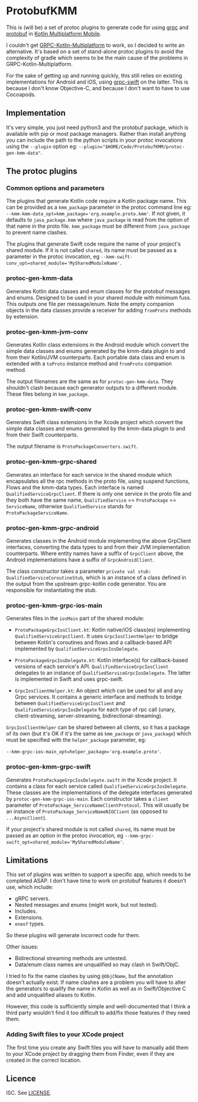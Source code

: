# ProtobufKMM

This is (will be) a set of protoc plugins to generate code for using
[grpc](https://grpc.io) and
[protobuf](https://developers.google.com/protocol-buffers) in
[Kotlin Multiplatform Mobile](https://kotlinlang.org/lp/mobile/).

I couldn't get
[GRPC-Kotlin-Multiplatform](https://github.com/TimOrtel/GRPC-Kotlin-Multiplatform)
to work, so I decided to write an alternative. It's based on a set of
stand-alone protoc plugins to avoid the complexity of gradle which seems to be
the main cause of the problems in GRPC-Kotlin-Multiplatform.

For the sake of getting up and running quickly, this still relies on existing
implementations for Android and iOS, using
[grpc-swift](https://github.com/grpc/grpc-swift) on the latter. This is because
I don't know Objective-C, and because I don't want to have to use Cocoapods.

## Implementation

It's very simple, you just need python3 and the protobuf package, which is
available with pip or most package managers. Rather than install anything you
can include the path to the python scripts in your protoc invocations using the
`--plugin` option eg:
`--plugin="$HOME/Code/ProtobufKMM/protoc-gen-kmm-data"`.

## The protoc plugins

### Common options and parameters

The plugins that generate Kotlin code require a Kotlin package name. This can
be provided as a `kmm_package` parameter in the protoc command line eg:
`--kmm-kmm-data_opt=kmm_package='org.example.proto.kmm'`. If not given, it
defaults to `java_package.kmm` where `java_package` is read from the option of
that name in the proto file. `kmm_package` must be different from `java_package`
to prevent name clashes.

The plugins that generate Swift code require the name of your project's shared
module. If it is not called `shared`, its name must be passed as a parameter in
the protoc invocation, eg
`--kmm-swift-conv_opt=shared_module='MySharedModuleName'`.

### protoc-gen-kmm-data

Generates Kotlin data classes and enum classes for the protobuf messages and
enums. Designed to be used in your shared module with minimum fuss. This
outputs one file per message/enum. Note the empty companion objects in the data
classes provide a receiver for adding `fromProto` methods by extension.

### protoc-gen-kmm-jvm-conv

Generates Kotlin class extensions in the Android module which convert the
simple data classes and enums generated by the kmm-data plugin to and from
their Kotlin/JVM counterparts. Each portable data class and enum is
extended with a `toProto` instance method and `fromProto` companion method.

The output filenames are the same as for `protoc-gen-kmm-data`. They shouldn't
clash because each generator outputs to a different module. These files
belong in `kmm_package`.

### protoc-gen-kmm-swift-conv

Generates Swift class extensions in the Xcode project which convert the
simple data classes and enums generated by the kmm-data plugin to and from
their Swift counterparts.

The output filename is `ProtoPackageConverters.swift`.

### protoc-gen-kmm-grpc-shared

Generates an interface for each service in the shared module which encapsulates
all the rpc methods in the proto file, using suspend functions, Flows and the
kmm-data types. Each interface is named `QualifiedServiceGrpcClient`. If there
is only one service in the proto file and they both have the same name,
`QualifiedService` == `ProtoPackage` == `ServiceName`, otherwise
`QualifiedService` stands for `ProtoPackageServiceName`.

### protoc-gen-kmm-grpc-android

Generates classes in the Android module implementing the above GrpClient
interfaces, converting the data types to and from their JVM implementation
counterparts. Where entity names have a suffix of `GrpcClient` above, the
Android implementations have a suffix of `GrpcAndroidClient`.

The class constructor takes a parameter
`private val stub: QualifiedServiceCoroutineStub`, which is an instance of a
class defined in the output from the upstream grpc-kotlin code generator. You
are responsible for instantiating the stub.

### protoc-gen-kmm-grpc-ios-main

Generates files in the `iosMain` part of the shared module:

* `ProtoPackageGrpcIosClient.kt`: Kotlin native/iOS class(es) implementing
`QualifiedServiceGrpcClient`. It uses `GrpcIosClientHelper` to bridge between
Kotlin's coroutines and flows and a callback-based API implemented by
`QualifiedServiceGrpcIosDelegate`.

* `ProtoPackageGrpcIosDelegate.kt`: Kotlin interface(s) for callback-based
versions of each service's API. `QualifiedServiceGrpcIosClient` delegates to an
instance of `QualifiedServiceGrpcIosDelegate`. The latter is implemented in
Swift and uses grpc-swift.

* `GrpcIosClientHelper.kt`: An object which can be used for all and any Grpc
services. It contains a generic interface and methods to bridge between
`QualifiedServiceGrpcIosClient` and `QualifiedServiceGrpcIosDelegate` for each
type of rpc call (unary, client-streaming, server-streaming,
bidirectional-streaming).

`GrpcIosClientHelper` can be shared between all clients, so it has a package of
its own (but it's OK if it's the same as `kmm_package` or `java_package`) which
must be specified with the `helper_package` parameter, eg:

`--kmm-grpc-ios-main_opt=helper_package='org.example.proto'`.

### protoc-gen-kmm-grpc-swift

Generates `ProtoPackageGrpcIosDelegate.swift` in the Xcode project. It contains
a class for each service called `QualifiedServiceGrpcIosDelegate`. These classes
are the implementations of the delegate interfaces generated by
`protoc-gen-kmm-grpc-ios-main`. Each constructor takes a `client` parameter of
`ProtoPackage_ServiceNameClientProtocol`. This will usually be an instance of
`ProtoPackage_ServiceNameNIOClient` (as opposed to `...AsyncClient`).

If your project's shared module is not called `shared`, its name must be passed
as an option in the protoc invocation, eg
`--kmm-grpc-swift_opt=shared_module='MySharedModuleName'`.

## Limitations

This set of plugins was written to support a specific app, which needs to be
completed ASAP. I don't have time to work on protobuf features it doesn't use,
which include:

* gRPC servers.
* Nested messages and enums (might work, but not tested).
* Includes.
* Extensions.
* `oneof` types.

So these plugins will generate incorrect code for them.

Other issues: 

* Bidirectional streaming methods are untested.
* Data/enum class names are unqualified so may clash in Swift/ObjC.

I tried to fix the name clashes by using `@ObjCName`, but the annotation
doesn't actually exist. If name clashes are a problem you will have to alter
the generators to qualify the name in Kotlin as well as in Swift/Objective C
and add unqualified aliases to Kotlin.

However, this code is sufficiently simple and well-documented that I think a
third party wouldn't find it too difficult to add/fix those features if they
need them.

### Adding Swift files to your XCode project

The first time you create any Swift files you will have to manually add them to
your XCode project by dragging them from Finder, even if they are created in
the correct location.

## Licence

ISC. See [LICENSE](LICENSE).

